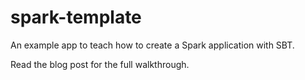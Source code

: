 # spark-template

An example app to teach how to create a Spark application with SBT.

Read the blog post for the full walkthrough.